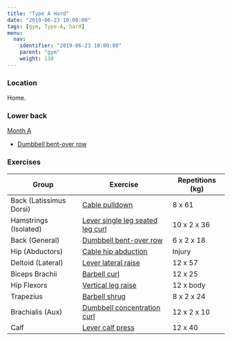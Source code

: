 ```yaml
---
title: "Type A Hard"
date: "2019-06-23 10:00:00"
tags: [gym, Type-A, hard]
menu:
  nav:
    identifier: "2019-06-23 10:00:00"
    parent: "gym"
    weight: 130
---
```


### Location

Home.

### Lower back
[Month A](https://exrx.net/WeightTraining/LowBack)

- [Dumbbell bent-over row](https://exrx.net/WeightExercises/BackGeneral/DBBentOverRow)

### Exercises

| Group                   | Exercise                                                                                                       | Repetitions (kg) |
|-------------------------|----------------------------------------------------------------------------------------------------------------|------------------|
| Back (Latissimus Dorsi) | [Cable pulldown](https://exrx.net/WeightExercises/LatissimusDorsi/CBFrontPulldown)                             | 8 x 61           |
| Hamstrings (Isolated)   | [Lever single leg seated leg curl](https://exrx.net/WeightExercises/Hamstrings/LVSingleLegSeatedLegCurlHammer) | 10 x 2 x 36      |
| Back (General)          | [Dumbbell bent-over row](https://exrx.net/WeightExercises/BackGeneral/DBBentOverRow)                           | 6 x 2 x 18       |
| Hip (Abductors)         | [Cable hip abduction](https://exrx.net/WeightExercises/HipAbductor/CBHipAbduction)                             | Injury           |
| Deltoid (Lateral)       | [Lever lateral raise](https://exrx.net/WeightExercises/DeltoidLateral/LVLateralRaise)                          | 12 x 57          |
| Biceps Brachii          | [Barbell curl](https://exrx.net/WeightExercises/Biceps/BBCurl)                                                 | 12 x 25          |
| Hip Flexors             | [Vertical leg raise](https://exrx.net/WeightExercises/HipFlexors/BWVerticalLegRaise)                           | 12 x body        |
| Trapezius               | [Barbell shrug](https://exrx.net/WeightExercises/TrapeziusUpper/BBShrug)                                       | 8 x 2 x 24       |
| Brachialis (Aux)        | [Dumbbell concentration curl](https://exrx.net/WeightExercises/Brachialis/BBPreacherCurl)                      | 12 x 2 x 10      |
| Calf                    | [Lever calf press](https://exrx.net/WeightExercises/Gastrocnemius/LV45CalfPress)                               | 12 x 40          |
